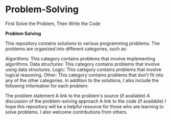 # Problem-Solving
First Solve the Problem, Then Write the Code

**Problem Solving**

This repository contains solutions to various programming problems. The problems are organized into different categories, such as:

Algorithms: This category contains problems that involve implementing algorithms.
Data structures: This category contains problems that involve using data structures.
Logic: This category contains problems that involve logical reasoning.
Other: This category contains problems that don't fit into any of the other categories.
In addition to the solutions, I also include the following information for each problem:

The problem statement
A link to the problem's source (if available)
A discussion of the problem-solving approach
A link to the code (if available)
I hope this repository will be a helpful resource for those who are learning to solve problems. I also welcome contributions from others.
